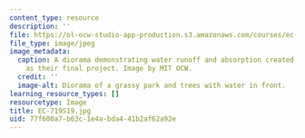 ```yaml
---
content_type: resource
description: ''
file: https://ol-ocw-studio-app-production.s3.amazonaws.com/courses/ec-719-d-lab-water-climate-change-and-health-spring-2019/77f600a7b63c1e4abda441b2af62a92e_EC-719S19.jpg
file_type: image/jpeg
image_metadata:
  caption: A diorama demonstrating water runoff and absorption created by students
    as their final project. Image by MIT OCW.
  credit: ''
  image-alt: Diorama of a grassy park and trees with water in front.
learning_resource_types: []
resourcetype: Image
title: EC-719S19.jpg
uid: 77f600a7-b63c-1e4a-bda4-41b2af62a92e
---
```

